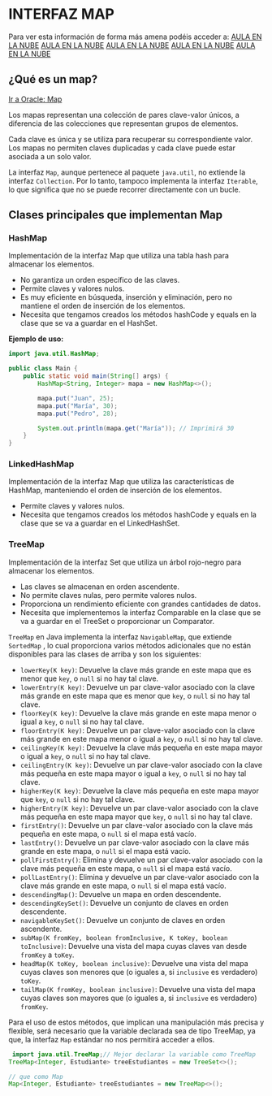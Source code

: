 # INTERFAZ MAP

Para ver esta información de forma más amena podéis acceder a:
[AULA EN LA NUBE](https://www.youtube.com/watch?v=PQcBEX5M23c&list=PLG1qdjD__qH6ULjW5iN8E45m5nkaCNbUu&index=157)
[AULA EN LA NUBE](https://www.youtube.com/watch?v=eplBXJarh1A&list=PLG1qdjD__qH6ULjW5iN8E45m5nkaCNbUu&index=158)
[AULA EN LA NUBE](https://www.youtube.com/watch?v=unbN9nF-ifE&list=PLG1qdjD__qH6ULjW5iN8E45m5nkaCNbUu&index=159)
[AULA EN LA NUBE](https://www.youtube.com/watch?v=H3_Wuis_Ipg&list=PLG1qdjD__qH6ULjW5iN8E45m5nkaCNbUu&index=160)
[AULA EN LA NUBE](https://www.youtube.com/watch?v=Q4s1RMSXzX8&list=PLG1qdjD__qH6ULjW5iN8E45m5nkaCNbUu&index=161)

## ¿Qué es un map?

[Ir a Oracle: Map](https://docs.oracle.com/en/java/javase/17/docs/api/java.base/java/util/Map.html)

Los mapas representan una colección de pares clave-valor únicos, a diferencia de las colecciones que representan 
grupos de elementos.

Cada clave es única y se utiliza para recuperar su correspondiente valor. Los mapas no permiten claves duplicadas y 
cada clave puede estar asociada a un solo valor.

La interfaz `Map`, aunque pertenece al paquete `java.util`, no extiende la interfaz `Collection`. Por lo tanto, 
tampoco implementa la interfaz `Iterable`, lo que significa que no se puede recorrer directamente con un bucle.

## Clases principales que implementan Map

### **HashMap**
Implementación de la interfaz Map que utiliza una tabla hash para almacenar los elementos.
- No garantiza un orden específico de las claves.
- Permite claves y valores nulos.
- Es muy eficiente en búsqueda, inserción y eliminación, pero no mantiene el orden de inserción de los elementos.
- Necesita que tengamos creados los métodos hashCode y equals en la clase que se va a guardar en el HashSet.

**Ejemplo de uso:**
```java
import java.util.HashMap;

public class Main {
    public static void main(String[] args) {
        HashMap<String, Integer> mapa = new HashMap<>();

        mapa.put("Juan", 25);
        mapa.put("María", 30);
        mapa.put("Pedro", 28);

        System.out.println(mapa.get("María")); // Imprimirá 30
    }
}
```

### **LinkedHashMap**
Implementación de la interfaz Map que utiliza las características de HashMap, manteniendo el orden de inserción de 
los elementos.
- Permite claves y valores nulos.
- Necesita que tengamos creados los métodos hashCode y equals en la clase que se va a guardar en el LinkedHashSet.

### **TreeMap**
Implementación de la interfaz Set que utiliza un árbol rojo-negro para almacenar los elementos.
- Las claves se almacenan en orden ascendente.
- No permite claves nulas, pero permite valores nulos.
- Proporciona un rendimiento eficiente con grandes cantidades de datos.
- Necesita que implementemos la interfaz Comparable en la clase que se va a guardar en el TreeSet o proporcionar un
  Comparator.

`TreeMap` en Java implementa la interfaz `NavigableMap`, que extiende `SortedMap` , lo cual proporciona varios
métodos adicionales que no están disponibles para las clases de arriba y son los siguientes:

- `lowerKey(K key)`: Devuelve la clave más grande en este mapa que es menor que `key`, o `null` si no hay tal clave.
- `lowerEntry(K key)`: Devuelve un par clave-valor asociado con la clave más grande en este mapa que es menor que `key`, o `null` si no hay tal clave.
- `floorKey(K key)`: Devuelve la clave más grande en este mapa menor o igual a `key`, o `null` si no hay tal clave.
- `floorEntry(K key)`: Devuelve un par clave-valor asociado con la clave más grande en este mapa menor o igual a `key`, o `null` si no hay tal clave.
- `ceilingKey(K key)`: Devuelve la clave más pequeña en este mapa mayor o igual a `key`, o `null` si no hay tal clave.
- `ceilingEntry(K key)`: Devuelve un par clave-valor asociado con la clave más pequeña en este mapa mayor o igual a `key`, o `null` si no hay tal clave.
- `higherKey(K key)`: Devuelve la clave más pequeña en este mapa mayor que `key`, o `null` si no hay tal clave.
- `higherEntry(K key)`: Devuelve un par clave-valor asociado con la clave más pequeña en este mapa mayor que `key`, o `null` si no hay tal clave.
- `firstEntry()`: Devuelve un par clave-valor asociado con la clave más pequeña en este mapa, o `null` si el mapa está vacío.
- `lastEntry()`: Devuelve un par clave-valor asociado con la clave más grande en este mapa, o `null` si el mapa está vacío.
- `pollFirstEntry()`: Elimina y devuelve un par clave-valor asociado con la clave más pequeña en este mapa, o `null` si el mapa está vacío.
- `pollLastEntry()`: Elimina y devuelve un par clave-valor asociado con la clave más grande en este mapa, o `null` si el mapa está vacío.
- `descendingMap()`: Devuelve un mapa en orden descendente.
- `descendingKeySet()`: Devuelve un conjunto de claves en orden descendente.
- `navigableKeySet()`: Devuelve un conjunto de claves en orden ascendente.
- `subMap(K fromKey, boolean fromInclusive, K toKey, boolean toInclusive)`: Devuelve una vista del mapa cuyas claves van desde `fromKey` a `toKey`.
- `headMap(K toKey, boolean inclusive)`: Devuelve una vista del mapa cuyas claves son menores que (o iguales a, si `inclusive` es verdadero) `toKey`.
- `tailMap(K fromKey, boolean inclusive)`: Devuelve una vista del mapa cuyas claves son mayores que (o iguales a, si `inclusive` es verdadero) `fromKey`.


Para el uso de estos métodos, que implican una manipulación más precisa y flexible, será necesario que la variable
declarada sea de tipo TreeMap, ya que, la interfaz `Map` estándar no nos permitirá acceder a ellos.

```java
 import java.util.TreeMap;// Mejor declarar la variable como TreeMap
TreeMap<Integer, Estudiante> treeEstudiantes = new TreeSet<>();

// que como Map
Map<Integer, Estudiante> treeEstudiantes = new TreeMap<>();
``` 

